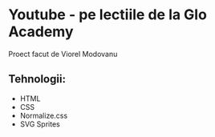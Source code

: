 # Youtube - pe lectiile de la Glo Academy
Proect facut de Viorel Modovanu

## Tehnologii:
- HTML
- CSS
- Normalize.css
- SVG Sprites
